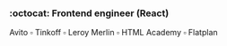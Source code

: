 ### :octocat: Frontend engineer (React)
Avito ▫️ Tinkoff ▫️ Leroy Merlin ▫️ HTML Academy ▫️ Flatplan
